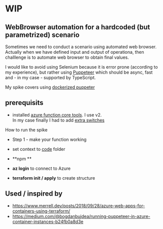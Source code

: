 # WIP

## WebBrowser automation for a hardcoded (but parametrized) scenario

Sometimes we need to conduct a scenario using automated web browser. Actually when we have defined input and output of operationa, then challlenge is to automate web browser to obtain final values.

I would like to avoid using Selenium because it is error prone (according to my experience), but rather using [Puppeteer](https://github.com/puppeteer/puppeteer) which should be async, fast and - in my case - supported by TypeScript.

My spike covers using [dockerized puppeter](https://github.com/ltwlf/azure-functions-docker-puppeteer)

## prerequisits
- installed [azure function core tools](https://docs.microsoft.com/en-us/azure/azure-functions/functions-run-local). I use v2.  
  In my case finally I had to add [extra switches](https://github.com/npm/npm/issues/17268#issuecomment-310167614)

How to run the spike

- Step 1 - make your function working
 - set context to [code](code) folder
 - **npm **


- **az login** to connect to Azure
- **terraform init / apply** to create structure

## Used / inspired by
- https://www.merrell.dev/posts/2018/09/28/azure-web-apps-for-containers-using-terraform/
- https://medium.com/@bogdanbujdea/running-puppeteer-in-azure-container-instances-b24fb0a8d3e
